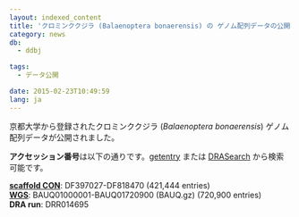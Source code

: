 ```yaml
---
layout: indexed_content
title: 'クロミンククジラ (Balaenoptera bonaerensis) の ゲノム配列データの公開'
category: news
db:
  - ddbj

tags:
  - データ公開

date: 2015-02-23T10:49:59
lang: ja
---
```


<p>京都大学から登録されたクロミンククジラ (<em>Balaenoptera bonaerensis</em>) ゲノム配列データが公開されました。</p>

<p><strong>アクセッション番号</strong>は以下の通りです。<a href="http://getentry.ddbj.nig.ac.jp/top-j.html" target="_blank">getentry</a> または <a href="http://ddbj.nig.ac.jp/DRASearch/" target="_blank">DRASearch</a> から検索可能です。</p>

<p><strong><a href="/ddbj/con.html">scaffold CON</a></strong>: DF397027-DF818470 (421,444 entries) <br><strong><a href="/ddbj/wgs.html">WGS</a></strong>: BAUQ01000001-BAUQ01720900 (BAUQ.gz) (720,900 entries) <br><strong>DRA run</strong>: DRR014695 </p>
